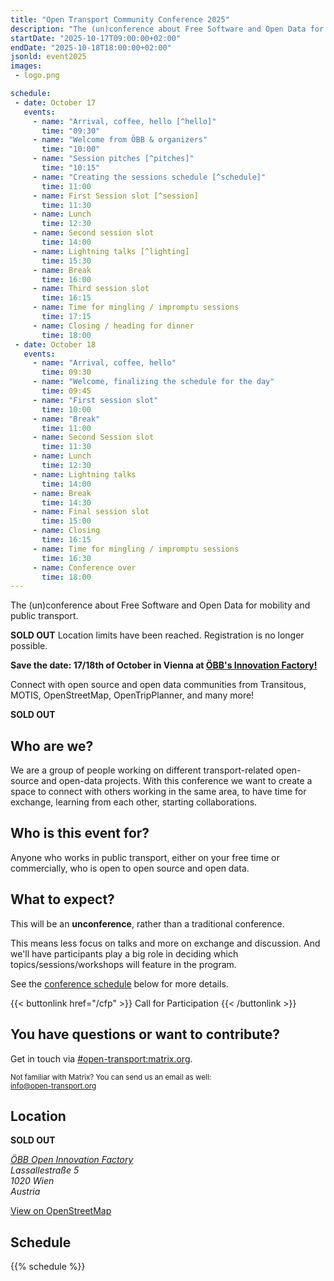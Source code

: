 ```yaml
---
title: "Open Transport Community Conference 2025"
description: "The (un)conference about Free Software and Open Data for mobility and public transport."
startDate: "2025-10-17T09:00:00+02:00"
endDate: "2025-10-18T18:00:00+02:00"
jsonld: event2025
images:
 - logo.png

schedule:
 - date: October 17
   events:
     - name: "Arrival, coffee, hello [^hello]"
       time: "09:30"
     - name: "Welcome from ÖBB & organizers"
       time: "10:00"
     - name: "Session pitches [^pitches]"
       time: "10:15"
     - name: "Creating the sessions schedule [^schedule]"
       time: 11:00
     - name: First Session slot [^session]
       time: 11:30
     - name: Lunch
       time: 12:30
     - name: Second session slot
       time: 14:00
     - name: Lightning talks [^lighting]
       time: 15:30
     - name: Break
       time: 16:00
     - name: Third session slot
       time: 16:15
     - name: Time for mingling / impromptu sessions
       time: 17:15
     - name: Closing / heading for dinner
       time: 18:00
 - date: October 18
   events:
     - name: "Arrival, coffee, hello"
       time: 09:30
     - name: "Welcome, finalizing the schedule for the day"
       time: 09:45
     - name: "First session slot"
       time: 10:00
     - name: "Break"
       time: 11:00
     - name: Second Session slot
       time: 11:30
     - name: Lunch
       time: 12:30
     - name: Lightning talks
       time: 14:00
     - name: Break
       time: 14:30
     - name: Final session slot
       time: 15:00
     - name: Closing
       time: 16:15
     - name: Time for mingling / impromptu sessions
       time: 16:30
     - name: Conference over
       time: 18:00
---
```


The (un)conference about Free Software and Open Data for mobility and public transport.

**SOLD OUT** Location limits have been reached. Registration is no longer possible.

**Save the date: 17/18th of October in Vienna at [ÖBB's Innovation Factory!](https://openinnovation.oebb.at/de/spaces)**

Connect with open source and open data communities from
Transitous, MOTIS, OpenStreetMap, OpenTripPlanner, and many more!

**SOLD OUT**

## Who are we?

We are a group of people working on different transport-related open-source and open-data
projects. With this conference we want to create a space to connect with others working in the
same area, to have time for exchange, learning from each other, starting collaborations.

## Who is this event for?

Anyone who works in public transport, either on your free time or commercially, who is open to open
source and open data.

## What to expect?

This will be an <b>unconference</b>, rather than a traditional conference.

This means less focus on talks and more on exchange and discussion. And we'll have participants play a big
role in deciding which topics/sessions/workshops will feature in the program.

See the <a href="#schedule">conference schedule</a> below for more details.

{{< buttonlink href="/cfp" >}}
Call for Participation
{{< /buttonlink >}}

## You have questions or want to contribute?

Get in touch via [#open-transport:matrix.org](https://matrix.to/#/#open-transport:matrix.org).

<small>Not familiar with Matrix? You can send us an email as well:<br/>
  <a href="mailto:info@open-transport.org">info@open-transport.org</a></small>

## Location

**SOLD OUT**

<address>

[ÖBB Open Innovation Factory](https://openinnovation.oebb.at/de/spaces)<br/>
Lassallestraße 5<br/>
1020 Wien<br/>
Austria<br/>

</address>

[View on OpenStreetMap](https://www.openstreetmap.org/relation/79528)

## Schedule

{{% schedule %}}

[^hello]:  Hi! Settle in and get comfortable :-). We'll try to have all the session proposal that have been submitted before the conference printed out and up on a wall, so that you have a chance to already read up on what is going to happen.

[^pitches]: Everybody that wants to propose a session is invited to the stage for a very short (1 min HARD limit) session pitch. We would like to hear from those that already submitted a session idea before the conference, of course, but please also come up if you had some spontaneous idea for a session!

[^schedule]: We'll probably do dot voting to gauge interest for the different proposals and then will create the schedule together on the board. We'll leave some empty slots on the second day for those session ideas that come out of the first conference day.

[^session]: Each session slot is 60 minutes. How you fill this time is up to you and your session group. You could have a big group discussion, you could split up in different breakout groups and come together again at the end, you could have one person sharing their knowledge or all try to solve some specific problem together. We would love if you could take some notes of the discussion and/or results for those that could not attend that session and post those notes to our github discussions page.

[^lighting]: There will be a sign-up paper sheet, first come first serve.
